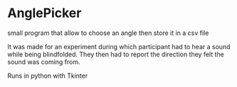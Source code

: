 # AnglePicker
small program that allow to choose an angle then store it in a csv file

It was made for an experiment during which participant had to hear a sound while being blindfolded. They then had to report the direction they felt the sound was coming from.

Runs in python with Tkinter
